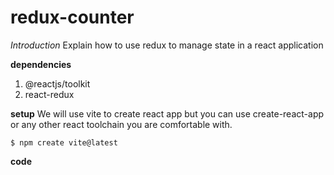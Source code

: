 # redux-counter

*Introduction*
Explain how to use redux to manage state in a react application

**dependencies**
1. @reactjs/toolkit
2. react-redux
 
**setup**
We will use vite to create react app but you can use create-react-app or any other react toolchain you are comfortable with.

<code>$ npm create vite@latest</code>

**code**
